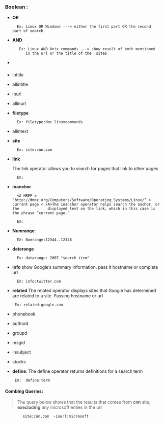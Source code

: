
### Boolean :

- __OR__ 

        Ex: Linux OR Windows ---> either the first part OR the second part of search 
    
- __AND__ 
            
         Ex: Linux AND Unix commands ---> show result of both mentioned 
            in the url or the title of the  sites

- 


### 

- intitle
- allintitle
- inurl
- allinurl

- __filetype__

        Ex: filetype:doc linuxcommands
- allintext

- __site__

        Ex: site:cnn.com 

- __link__

    The link operator allows you to search for pages that link to other pages
    
        EX: 
        
        
- __inanchor__

        <A HREF = “http://dmoz.org/Computers/Software/Operating_Systems/Linux/” >           current page < /A>The inanchor operator helps search the anchor, or the             displayed text on the link, which in this case is the phrase “current page.”

        EX:
        
- __Numrange__:

        EX: Numrange:12344..12346
        
        
- __daterange__

        Ex: datarange: 2007 "search item"


- __info__  show Google’s summary information. pass it hostname or complete url

        EX: info:twitter.com
        
         
-  __related__ The related operator displays sites that Google has determined are related to a site. Passing hostname or url 

        Ex: related:google.com
        
        
-   phonebook
-   authord
-   groupd
-   msgid
-   insubject
-    stocks

-  __define__: The define operator returns definitions for a search term

        EX:  define:term
        
#### Combing Queries:

> The query below shows that the results that comes from __cnn__ site, __execluding__ any microsoft enties in the url

            site:cnn.com  -inurl:microsoft
        
        
    


        
